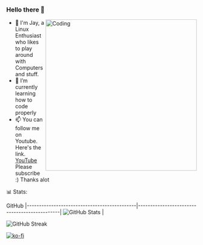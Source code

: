 ### Hello there 👋


<img align="right" alt="Coding" width="400" src="https://user-images.githubusercontent.com/74038190/212750999-42ff8a64-dad8-4772-9648-849968543991.gif">

- 🔭 I'm Jay, a Linux Enthusiast who likes to play around with Computers and stuff.
- 🌱 I’m currently learning how to code properly
- 📫 You can follow me on Youtube. Here's the link. [YouTube](https://www.youtube.com/@Ja.KooLit)
Please subscribe :) Thanks alot 













📊 Stats:


GitHub
|---------------------------------------------|----------------------------------------------|
![GitHub Stats](https://github-readme-stats.vercel.app/api?username=JaKooLit&show_icons=true&theme=radical) |
                               

![GitHub Streak](https://github-readme-streak-stats.herokuapp.com/?user=JaKooLit&theme=dark) 




[![ko-fi](https://ko-fi.com/img/githubbutton_sm.svg)](https://ko-fi.com/jakoolit)





<!--
**JaKooLit/JaKooLit** is a ✨ _special_ ✨ repository because its `README.md` (this file) appears on your GitHub profile.

Here are some ideas to get you started:

- 🔭 I'm Jay, a Linux Enthusiast who likes to play around with Computers and stuff.
- 🌱 I’m currently learning how to code properly
- 📫 You can follow me on Youtube. Here's the link. [YouTube](https://www.youtube.com/@ja.koolit2819) 
Please subscribe :) Thanks alot 
#![GitHub Contributors Image](https://contrib.rocks/image?repo=JaKooLit/JaKooLit)

<b>Top Repositories</b>

<div width="100%" align="center"><a href="https://github.com/JaKooLit/tabnews" align="left"><img align="left" width="45%" src="https://github-readme-stats.vercel.app/api/pin/?username=JaKooLit&repo=tabnews&title_color=0891b2&text_color=ffffff&icon_color=0891b2&bg_color=1c1917&hide_border=true&locale=en" /></a></div><br /><br /><br /><br /><br /><br /><br />

[![ko-fi](https://ko-fi.com/img/githubbutton_sm.svg)](https://ko-fi.com/jakoolit)

-->
